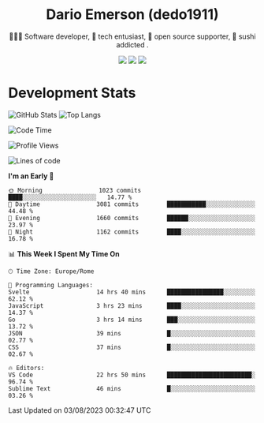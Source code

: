 <div align="center">
  
# Dario Emerson (dedo1911)
👨🏼‍💻 Software developer, 🔧 tech entusiast, 🙌 open source supporter, 🍣 sushi addicted .

[![](https://img.shields.io/badge/-Linkedin-informational?style=for-the-badge&logo=linkedin&logoColor=white&color=2867B2)](http://linkedin.com/in/dedo1911)
[![](https://img.shields.io/badge/-Telegram-informational?style=for-the-badge&logo=telegram&logoColor=white&color=0088cc)](https://t.me/dedo1911)
[![](https://img.shields.io/badge/-Facebook-informational?style=for-the-badge&logo=facebook&logoColor=white&color=3b5998)](https://fb.com/dedo1911)

</div>

# Development Stats

![GitHub Stats](https://github-readme-stats.vercel.app/api?username=dedo1911&hide=&count_private=true&title_color=84cc16&text_color=ffffff&icon_color=84cc16&bg_color=1c1917&hide_border=true&border_radius=0&show_icons=true)
![Top Langs](https://github-readme-stats.vercel.app/api/top-langs/?username=dedo1911&theme=chartreuse-dark&layout=compact)

<!--START_SECTION:waka-->
![Code Time](http://img.shields.io/badge/Code%20Time-1%2C336%20hrs%2056%20mins-blue)

![Profile Views](http://img.shields.io/badge/Profile%20Views-1-blue)

![Lines of code](https://img.shields.io/badge/From%20Hello%20World%20I%27ve%20Written-1.7%20million%20lines%20of%20code-blue)

**I'm an Early 🐤** 

```text
🌞 Morning                1023 commits        ████░░░░░░░░░░░░░░░░░░░░░   14.77 % 
🌆 Daytime                3081 commits        ███████████░░░░░░░░░░░░░░   44.48 % 
🌃 Evening                1660 commits        ██████░░░░░░░░░░░░░░░░░░░   23.97 % 
🌙 Night                  1162 commits        ████░░░░░░░░░░░░░░░░░░░░░   16.78 % 
```


📊 **This Week I Spent My Time On** 

```text
🕑︎ Time Zone: Europe/Rome

💬 Programming Languages: 
Svelte                   14 hrs 40 mins      ████████████████░░░░░░░░░   62.12 % 
JavaScript               3 hrs 23 mins       ████░░░░░░░░░░░░░░░░░░░░░   14.37 % 
Go                       3 hrs 14 mins       ███░░░░░░░░░░░░░░░░░░░░░░   13.72 % 
JSON                     39 mins             █░░░░░░░░░░░░░░░░░░░░░░░░   02.77 % 
CSS                      37 mins             █░░░░░░░░░░░░░░░░░░░░░░░░   02.67 % 

🔥 Editors: 
VS Code                  22 hrs 50 mins      ████████████████████████░   96.74 % 
Sublime Text             46 mins             █░░░░░░░░░░░░░░░░░░░░░░░░   03.26 % 
```


 Last Updated on 03/08/2023 00:32:47 UTC
<!--END_SECTION:waka-->

<!--
**dedo1911/dedo1911** is a ✨ _special_ ✨ repository because its `README.md` (this file) appears on your GitHub profile.

Here are some ideas to get you started:

- 🔭 I’m currently working on ...
- 🌱 I’m currently learning ...
- 👯 I’m looking to collaborate on ...
- 🤔 I’m looking for help with ...
- 💬 Ask me about ...
- 📫 How to reach me: ...
- 😄 Pronouns: ...
- ⚡ Fun fact: ...
-->
